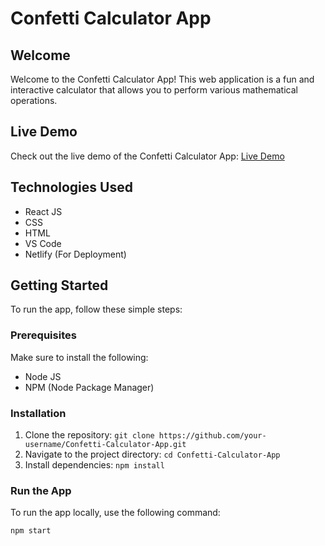 # Confetti Calculator App

## Welcome
Welcome to the Confetti Calculator App! This web application is a fun and interactive calculator that allows you to perform various mathematical operations.

## Live Demo
Check out the live demo of the Confetti Calculator App: [Live Demo](https://harshranjancalculator.netlify.app/)

## Technologies Used
- React JS
- CSS
- HTML
- VS Code
- Netlify (For Deployment)

## Getting Started
To run the app, follow these simple steps:

### Prerequisites
Make sure to install the following:
- Node JS
- NPM (Node Package Manager)

### Installation
1. Clone the repository: `git clone https://github.com/your-username/Confetti-Calculator-App.git`
2. Navigate to the project directory: `cd Confetti-Calculator-App`
3. Install dependencies: `npm install`

### Run the App
To run the app locally, use the following command:
```bash
npm start
